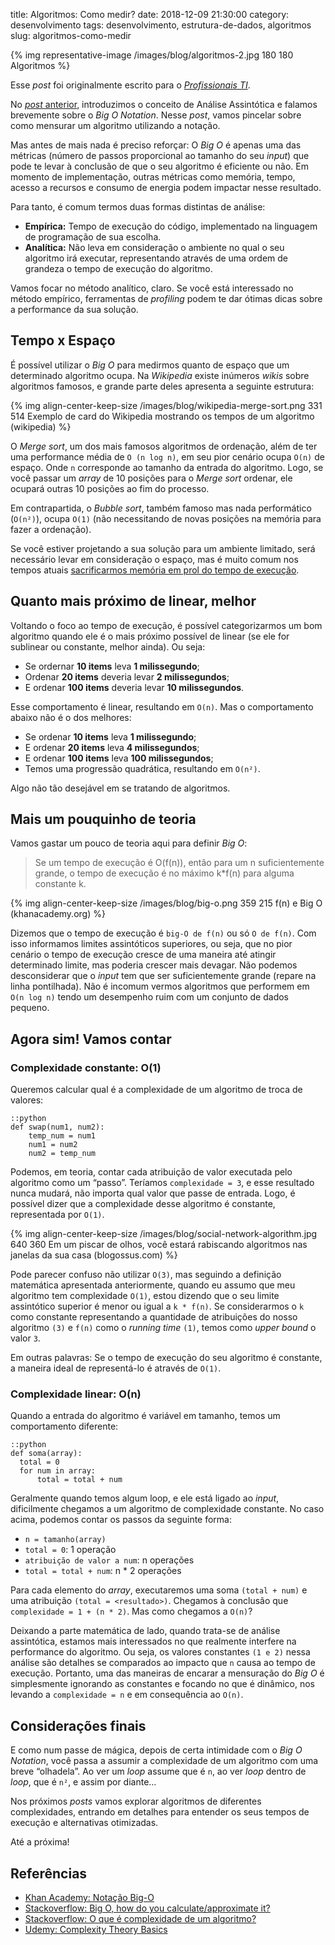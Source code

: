 title: Algoritmos: Como medir?
date: 2018-12-09 21:30:00
category: desenvolvimento
tags: desenvolvimento, estrutura-de-dados, algoritmos
slug: algoritmos-como-medir

{% img representative-image /images/blog/algoritmos-2.jpg 180 180 Algoritmos %}

Esse *post* foi originalmente escrito para o [*Profissionais TI*](https://www.profissionaisti.com.br/2017/10/analise-de-algoritmos-como-medir/ "Leia mais no Profissionais TI").

No [*post* anterior]({filename}algoritmos-analise-assintotica.md "Leia mais sobre Análise Assintótica"),
introduzimos o conceito de Análise Assintótica e falamos brevemente sobre
o *Big O Notation*. Nesse *post*, vamos pincelar sobre como mensurar um algoritmo
utilizando a notação.

<!-- PELICAN_END_SUMMARY -->

Mas antes de mais nada é preciso reforçar: O *Big O* é apenas uma das métricas
(número de passos proporcional ao tamanho do seu *input*) que pode te levar à
conclusão de que o seu algoritmo é eficiente ou não. Em momento de implementação,
outras métricas como memória, tempo, acesso a recursos e consumo de energia podem
impactar nesse resultado.

Para tanto, é comum termos duas formas distintas de análise:

* **Empírica:** Tempo de execução do código, implementado na linguagem de programação de sua escolha.
* **Analítica:** Não leva em consideração o ambiente no qual o seu algoritmo irá executar, representando através de uma ordem de grandeza o tempo de execução do algoritmo.

Vamos focar no método analítico, claro. Se você está interessado no método
empírico, ferramentas de *profiling* podem te dar ótimas dicas sobre a performance
da sua solução.

## Tempo x Espaço

É possível utilizar o *Big O* para medirmos quanto de espaço que um determinado
algoritmo ocupa. Na *Wikipedia* existe inúmeros *wikis* sobre algoritmos famosos,
e grande parte deles apresenta a seguinte estrutura:

{% img align-center-keep-size /images/blog/wikipedia-merge-sort.png 331 514 Exemplo de card do Wikipedia mostrando os tempos de um algoritmo (wikipedia) %}

O *Merge sort*, um dos mais famosos algoritmos de ordenação, além de ter
uma performance média de `O (n log n)`, em seu pior cenário ocupa
`O(n)` de espaço. Onde `n` corresponde ao tamanho da entrada do algoritmo.
Logo, se você passar um *array* de 10 posições para o *Merge sort* ordenar,
ele ocupará outras 10 posições ao fim do processo.

Em contrapartida, o *Bubble sort*, também famoso mas nada performático
(`O(n²)`), ocupa `O(1)` (não necessitando de novas posições na memória
para fazer a ordenação).

Se você estiver projetando a sua solução para um ambiente limitado,
será necessário levar em consideração o espaço, mas é muito comum nos tempos
atuais [sacrificarmos memória em prol do tempo de execução]({filename}o-cache-e-o-http.md "O Cache e o HTTP").

## Quanto mais próximo de linear, melhor

Voltando o foco ao tempo de execução, é possível categorizarmos um bom algoritmo
quando ele é o mais próximo possível de linear (se ele for sublinear ou constante,
melhor ainda). Ou seja:

* Se ordernar **10 items** leva **1 milissegundo**;
* Ordenar **20 items** deveria levar **2 milissegundos**;
* E ordenar **100 items** deveria levar **10 milissegundos**.

Esse comportamento é linear, resultando em `O(n)`. Mas o comportamento abaixo
não é o dos melhores:

* Se ordenar **10 items** leva **1 milissegundo**;
* E ordenar **20 items** leva **4 milissegundos**;
* E ordenar **100 items** leva **100 milissegundos**;
* Temos uma progressão quadrática, resultando em `O(n²)`.

Algo não tão desejável em se tratando de algoritmos.

## Mais um pouquinho de teoria

Vamos gastar um pouco de teoria aqui para definir *Big O*:

> Se um tempo de execução é O(f(n)), então para um n suficientemente grande,
> o tempo de execução é no máximo k*f(n) para alguma constante k.

{% img align-center-keep-size /images/blog/big-o.png 359 215 f(n) e Big O (khanacademy.org) %}

Dizemos que o tempo de execução é `big-O de f(n)` ou só `O de f(n)`. Com
isso informamos limites assintóticos superiores, ou seja, que no pior cenário
o tempo de execução cresce de uma maneira até atingir determinado limite, mas
poderia crescer mais devagar. Não podemos desconsiderar que o *input* tem que ser
suficientemente grande (repare na linha pontilhada). Não é incomum vermos
algoritmos que performem em `O(n log n)` tendo um desempenho ruim com um
conjunto de dados pequeno.

## Agora sim! Vamos contar

### Complexidade constante: O(1)

Queremos calcular qual é a complexidade de um algoritmo de troca de valores:

    ::python
    def swap(num1, num2):
        temp_num = num1
        num1 = num2
        num2 = temp_num

Podemos, em teoria, contar cada atribuição de valor executada pelo algoritmo
como um “passo”. Teríamos `complexidade = 3`, e esse resultado nunca mudará,
não importa qual valor que passe de entrada. Logo, é possível dizer que a
complexidade desse algoritmo é constante, representada por `O(1)`.

{% img align-center-keep-size /images/blog/social-network-algorithm.jpg 640 360 Em um piscar de olhos, você estará rabiscando algoritmos nas janelas da sua casa (blogossus.com) %}

Pode parecer confuso não utilizar `O(3)`, mas seguindo a definição matemática
apresentada anteriormente, quando eu assumo que meu algoritmo tem
complexidade `O(1)`, estou dizendo que o seu limite assintótico superior é menor
ou igual a `k * f(n)`. Se considerarmos o `k` como constante representando a
quantidade de atribuições do nosso algoritmo `(3)` e `f(n)` como o
*running time* `(1)`, temos como *upper bound* o valor `3`.

Em outras palavras: Se o tempo de execução do seu algoritmo é constante, a
maneira ideal de representá-lo é através de `O(1)`.

### Complexidade linear: O(n)

Quando a entrada do algoritmo é variável em tamanho, temos um comportamento
diferente:

    ::python
    def soma(array):
      total = 0
      for num in array:
          total = total + num

Geralmente quando temos algum loop, e ele está ligado ao *input*, dificilmente
chegamos a um algoritmo de complexidade constante. No caso acima, podemos contar
os passos da seguinte forma:          

* `n = tamanho(array)`
* `total = 0`: 1 operação
* `atribuição de valor a num`: n operações
* `total = total + num`: n * 2 operações

Para cada elemento do *array*, executaremos uma soma `(total + num)` e uma
atribuição `(total = <resultado>)`. Chegamos à conclusão que
`complexidade = 1 + (n * 2)`. Mas como chegamos a `O(n)`?

Deixando a parte matemática de lado, quando trata-se de análise assintótica,
estamos mais interessados no que realmente interfere na performance do
algoritmo. Ou seja, os valores constantes `(1 e 2)` nessa análise são detalhes
se comparados ao impacto que `n` causa ao tempo de execução. Portanto, uma das
maneiras de encarar a mensuração do *Big O* é simplesmente ignorando as
constantes e focando no que é dinâmico, nos levando a `complexidade = n` e em
consequência ao `O(n)`.

## Considerações finais

E como num passe de mágica, depois de certa intimidade com o *Big O Notation*,
você passa a assumir a complexidade de um algoritmo com uma breve “olhadela”.
Ao ver um *loop* assume que é `n`, ao ver *loop* dentro de *loop*, que é `n²`,
e assim por diante…

Nos próximos *posts* vamos explorar algoritmos de diferentes complexidades,
entrando em detalhes para entender os seus tempos de execução e alternativas
otimizadas.

Até a próxima!

## Referências

* [Khan Academy: Notação Big-O](https://pt.khanacademy.org/computing/computer-science/algorithms/asymptotic-notation/a/big-o-notation)
* [Stackoverflow: Big O, how do you calculate/approximate it?](https://stackoverflow.com/questions/3255/big-o-how-do-you-calculate-approximate-it)
* [Stackoverflow: O que é complexidade de um algoritmo?](https://pt.stackoverflow.com/questions/33319/o-que-%C3%A9-a-complexidade-de-um-algoritmo)
* [Udemy: Complexity Theory Basics](https://www.udemy.com/complexity-theory-basics/)
